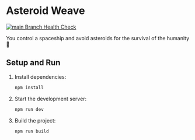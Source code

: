 # Asteroid Weave

[![main Branch Health Check](https://github.com/j-un/asteroid-weave/actions/workflows/main-checks.yml/badge.svg)](https://github.com/j-un/asteroid-weave/actions/workflows/main-checks.yml)

You control a spaceship and avoid asteroids for the survival of the humanity🚀

## Setup and Run

1. Install dependencies:
   ```bash
   npm install
   ```
2. Start the development server:
   ```bash
   npm run dev
   ```
3. Build the project:
   ```bash
   npm run build
   ```
